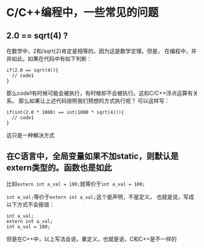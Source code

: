 # C/C++编程中，一些常见的问题

## 2.0 == sqrt(4) ?
在数学中，2和/sqrt{2}肯定是相等的。因为这是数学定理。但是，
在编程中，并非如此。如果在代码中有如下判断：
```
if(2.0 == sqrt(4)){
  // code1
}
```

那么code1有时候可能会被执行，有时候却不会被执行。这和C/C++浮点运算有关系。
那么如果让上述代码按照我们预想的方式执行呢？
可以这样写：
```
if(int(2.0 * 1000) == int(1000 * sqrt(4))){
  // code1
}
```
这只是一种解决方式

## 在C语言中，全局变量如果不加static，则默认是extern类型的。函数也是如此
比如`extern int a_val = 100;`就等价于`int a_val = 100;`

`int a_val;`等价于`extern int a_val;`这个是声明，不是定义。
也就是说，写成以下方式不会报错：
```
int a_val;
extern int a_val;
int a_val = 100;
```

但是在C++中，以上写法会说，重定义，也就是说，C和C++是不一样的





